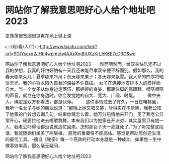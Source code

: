 # 网站你了解我意思吧好心人给个地址吧2023
空荡荡很宽阔很凉爽在地上铺上深

👉/观/看/入/口👉http://www.baidu.com/link?url=9GtYscxq2JHtl4wpmtdwIAAxXmBlUXzKrLhK6E7cDRO&wd

网站你了解我意思吧好心人给个地址吧2023　　然而啊然而，给双亲快乐还不过我的梦想，我真的好怕好怕有一天我还未能尽孝双亲便不辞而别。假如那么，我的春天哪来朵儿；夏季哪来冷风；秋天哪来果子；冬天哪来飘雪。我人命的四序将暗淡无光，我的心将永陷入自咎的深谷不许自拔。
女子在连接地安排本人的模样而自大。当一个女子从你身边走落伍，那婷婷的身姿，那裹住脚的高跟鞋，嘀嗒嘀嗒的声音，鹤立在你身边时，你会发觉她的自大、宽大、广阔、时髦。
　　做中央人，确定是双方都看法，都是伙伴。
　　这件事情过去了许久，一日在电梯里，我听一名女子与她的朋友说道：“那晚上她又唱又笑，吵得实在不能睡，我老公按了她家的门铃想去训几句。结果你猜怎么着，她万分热情地来开门，见了我老公异常开心，硬要拉他进去唱歌跳舞。本来我们以为她家在开派对，其实屋里只有她一人，我老公吓得话都没说就连忙回来。怎知那女子天一亮就死了。”为了听完整这段话，我竟随她们坐多了两层楼。
感觉的重要性不能高估。感觉是帮助您创造生活的最佳工具。-摘自《秘密》每一个高效的行动本身就是一种成功。如果您一生中做事效率高，那么毫无疑问，

网站你了解我意思吧好心人给个地址吧2023
